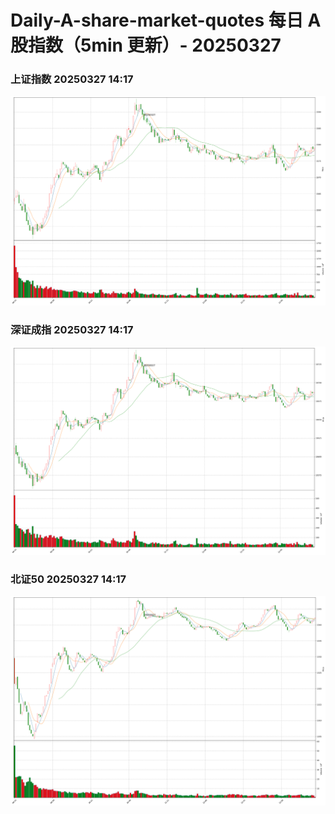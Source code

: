 
# Daily-A-share-market-quotes 每日 A 股指数（5min 更新）- 20250327

### 上证指数 20250327 14:17
![](./fig/2025/3/20250327-sh000001.png)

### 深证成指 20250327 14:17
![](./fig/2025/3/20250327-sz399001.png)

### 北证50 20250327 14:17
![](./fig/2025/3/20250327-bj899050.png)
